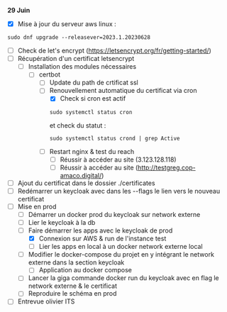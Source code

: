 **29 Juin**
- [x] Mise à jour du serveur aws linux : 
```
sudo dnf upgrade --releasever=2023.1.20230628
```
- [ ] Check de let's encrypt (https://letsencrypt.org/fr/getting-started/)
- [ ] Récupération d'un certificat letsencrypt
    - [ ] Installation des modules nécessaires
        - [ ] certbot
            - [ ] Update du path de crtificat ssl
            - [ ] Renouvellement automatique du certificat via cron
                - [x] Check si cron est actif
                ```
                sudo systemctl status cron
                ```
                et check du statut :
                ```
                sudo systemctl status crond | grep Active
                ``` 
            - [ ] Restart nginx & test du reach  
                - [ ] Réussir à accéder au site (3.123.128.118)  
                - [ ] Réussir à accéder au site (http://testgreg.cop-amaco.digital/)
- [ ] Ajout du certificat dans le dossier ./certificates
- [ ] Redémarrer un keycloak avec dans les --flags le lien vers le nouveau certificat
- [ ] Mise en prod
    - [ ] Démarrer un docker prod du keycloak sur network externe
    - [ ] Lier le keycloak à la db
    - [ ] Faire démarrer les apps avec le keycloak de prod
        - [x] Connexion sur AWS & run de l'instance test 
        - [ ] Lier les apps en local à un docker network externe local
    - [ ] Modifier le docker-compose du projet en y intégrant le network externe dans la section keycloak
        - [ ] Application au docker compose
    - [ ] Lancer la giga commande docker run du keycloak avec en flag le network externe & le certificat
    - [ ] Reproduire le schéma en prod

- [ ] Entrevue olivier ITS